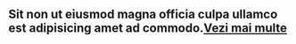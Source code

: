 ## Sit non ut eiusmod magna officia culpa ullamco est adipisicing amet ad commodo.[Vezi mai multe](http://www.clujulpentruviata.ro)